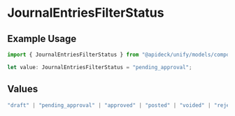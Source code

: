 # JournalEntriesFilterStatus

## Example Usage

```typescript
import { JournalEntriesFilterStatus } from "@apideck/unify/models/components";

let value: JournalEntriesFilterStatus = "pending_approval";
```

## Values

```typescript
"draft" | "pending_approval" | "approved" | "posted" | "voided" | "rejected" | "deleted" | "other"
```